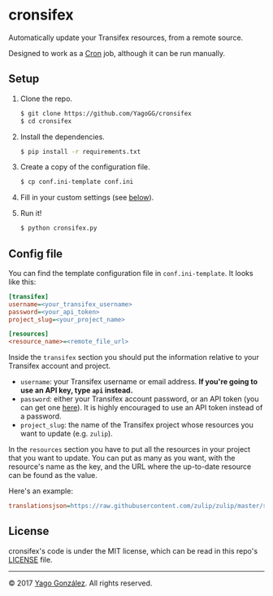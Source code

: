 # cronsifex

Automatically update your Transifex resources, from a remote source.

Designed to work as a [Cron](https://en.wikipedia.org/wiki/Cron) job, although
it can be run manually.

## Setup

1. Clone the repo.

    ```bash
    $ git clone https://github.com/YagoGG/cronsifex
    $ cd cronsifex
    ```

2. Install the dependencies.

    ```bash
    $ pip install -r requirements.txt
    ```

3. Create a copy of the configuration file.

    ```bash
    $ cp conf.ini-template conf.ini
    ```

4. Fill in your custom settings (see [below](#config-file)).
5. Run it!

    ```bash
    $ python cronsifex.py
    ```

## Config file

You can find the template configuration file in `conf.ini-template`. It looks
like this:

```ini
[transifex]
username=<your_transifex_username>
password=<your_api_token>
project_slug=<your_project_name>

[resources]
<resource_name>=<remote_file_url>
```

Inside the `transifex` section you should put the information relative to your
Transifex account and project.
 - `username`: your Transifex username or email address. **If you're going to
    use an API key, type `api` instead.**
 - `password`: either your Transifex account password, or an API token (you can
    get one [here](https://www.transifex.com/user/settings/api/)). It is highly
    encouraged to use an API token instead of a password.
 - `project_slug`: the name of the Transifex project whose resources you want
    to update (e.g. `zulip`).

In the `resources` section you have to put all the resources in your project
that you want to update. You can put as many as you want, with the resource's
name as the key, and the URL where the up-to-date resource can be found as the
value.

Here's an example:

```ini
translationsjson=https://raw.githubusercontent.com/zulip/zulip/master/static/locale/en/translations.json
```

## License

cronsifex's code is under the MIT license, which can be read in this repo's
[LICENSE](./LICENSE) file.

---

&copy; 2017 [Yago González](https://github.com/YagoGG). All rights reserved.
